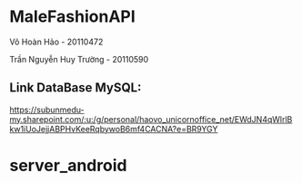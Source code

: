 # MaleFashionAPI
Võ Hoàn Hảo - 20110472

Trần Nguyễn Huy Trường - 20110590

## Link DataBase MySQL: 
https://subunmedu-my.sharepoint.com/:u:/g/personal/haovo_unicornoffice_net/EWdJN4qWlrlBkw1iUoJejjABPHvKeeRqbywoB6mf4CACNA?e=BR9YGY
# server_android
